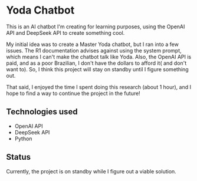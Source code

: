 # Yoda Chatbot

This is an AI chatbot I'm creating for learning purposes, using the OpenAI API and DeepSeek API to create something cool.

My initial idea was to create a Master Yoda chatbot, but I ran into a few issues. The R1 documentation advises against using the system prompt, which means I can't make the chatbot talk like Yoda. Also, the OpenAI API is paid, and as a poor Brazilian, I don't have the dollars to afford it( and don't want to). So, I think this project will stay on standby until I figure something out.

That said, I enjoyed the time I spent doing this research (about 1 hour), and I hope to find a way to continue the project in the future!

## Technologies used

- OpenAI API
- DeepSeek API
- Python

## Status

Currently, the project is on standby while I figure out a viable solution.
